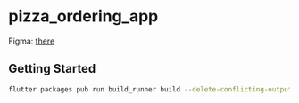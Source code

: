 # pizza_ordering_app

Figma: [there](https://www.figma.com/file/IkiSxe6mMpNR8wdiIrJHBF/Pizza-Ordering-App-(Community)?node-id=0%3A1&t=KOmpfLDKK1RwFH54-0)

## Getting Started

```bash
flutter packages pub run build_runner build --delete-conflicting-outputs
```
